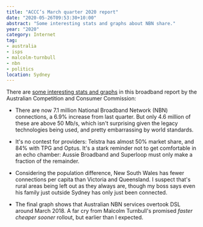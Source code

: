 ```yaml
---
title: "ACCC’s March quarter 2020 report"
date: "2020-05-26T09:53:30+10:00"
abstract: "Some interesting stats and graphs about NBN share."
year: "2020"
category: Internet
tag:
- australia
- isps
- malcolm-turnbull
- nbn
- politics
location: Sydney
---
```

There are [some interesting stats and graphs](https://www.accc.gov.au/regulated-infrastructure/communications/national-broadband-network-nbn/nbn-wholesale-market-indicators-report/march-quarter-2020-report) in this broadband report by the Australian Competition and Consumer Commission:

* There are now 7.1 million National Broadband Network (NBN) connections, a 6.9% increase from last quarter. But only 4.6 million of these are above 50 Mb/s, which isn't surprising given the legacy technologies being used, and pretty embarrassing by world standards.

* It's no contest for providers: Telstra has almost 50% market share, and 84% with TPG and Optus. It's a stark reminder not to get comfortable in an echo chamber: Aussie Broadband and Superloop must only make a fraction of the remainder.

* Considering the population difference, New South Wales has fewer connections per capita than Victoria and Queensland. I suspect that's rural areas being left out as they always are, though my boss says even his family just outside Sydney has only just been connected.

* The final graph shows that Australian NBN services overtook DSL around March 2018. A far cry from Malcolm Turnbull's promised *faster cheaper sooner* rollout, but earlier than I expected.


